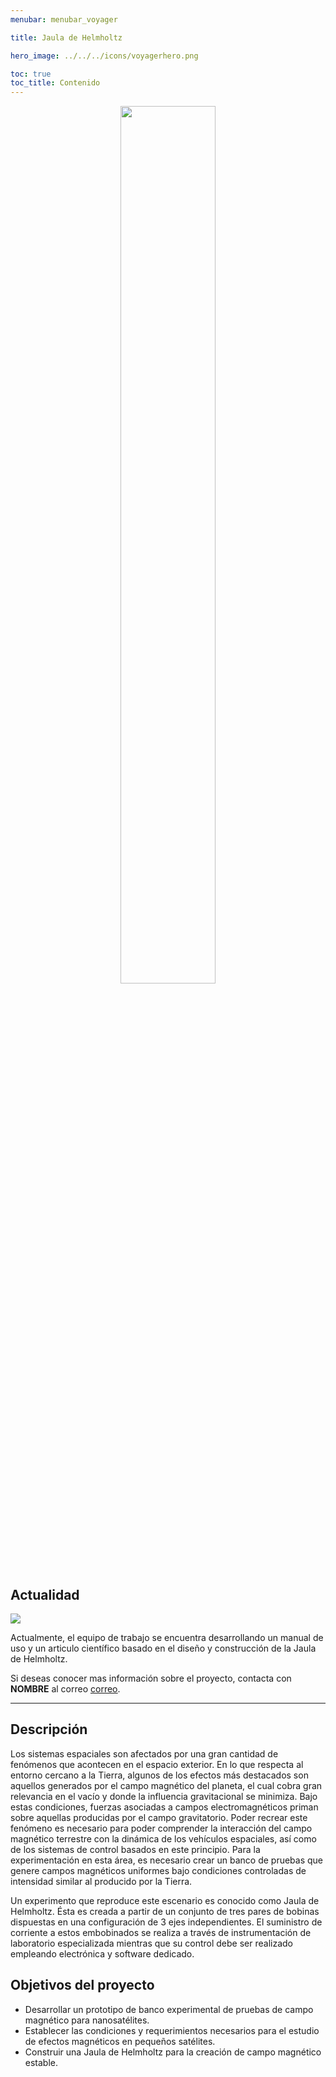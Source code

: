 ```yaml
---
menubar: menubar_voyager

title: Jaula de Helmholtz

hero_image: ../../../icons/voyagerhero.png

toc: true
toc_title: Contenido
---
```

<link href="../../../assets/css/custom.css" rel="stylesheet" type="text/css">
<figure align="center"> 
    <img src="../../img/jauladehelmholtz.jpg" width="60%" height="60%">
</figure>


## Actualidad
<img class="badges" src="https://img.shields.io/badge/-En%20curso-FFDD56">

Actualmente, el equipo de trabajo se encuentra desarrollando un manual de uso y un articulo científico basado en el diseño y construcción de la Jaula de Helmholtz. 

Si deseas conocer mas información sobre el proyecto, contacta con **NOMBRE** al correo [<u>correo</u>](mailto:correo).

---

## Descripción
Los sistemas espaciales son afectados por una gran cantidad de fenómenos que acontecen en el espacio exterior. En lo que respecta al entorno cercano a la Tierra, algunos de los efectos más destacados son aquellos generados por el campo magnético del planeta, el cual cobra gran relevancia en el vacío y donde la influencia gravitacional se minimiza. Bajo estas condiciones, fuerzas asociadas a campos electromagnéticos priman sobre aquellas producidas por el campo gravitatorio. Poder recrear este fenómeno es necesario para poder comprender la interacción del campo magnético terrestre con la dinámica de los vehículos espaciales, así como de los sistemas de control basados en este principio. Para la experimentación en esta área, es necesario crear un banco de pruebas que genere campos magnéticos uniformes bajo condiciones controladas de intensidad similar al producido por la Tierra. 

Un experimento que reproduce este escenario es conocido como Jaula de Helmholtz. Ésta es creada a partir de un conjunto de tres pares de bobinas dispuestas en una configuración de 3 ejes independientes. El suministro de corriente a estos embobinados se realiza a través de instrumentación de laboratorio especializada mientras que su control debe ser realizado empleando electrónica y software dedicado.


## Objetivos del proyecto
- Desarrollar un prototipo de banco experimental de pruebas de campo magnético para nanosatélites.
- Establecer las condiciones y requerimientos necesarios para el estudio de efectos magnéticos en pequeños satélites.
- Construir una Jaula de Helmholtz para la creación de campo magnético estable.

<!-- 
## Documentación
(si aplicable) Descarga de manual, articulos, etc. -->